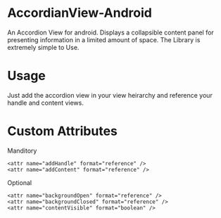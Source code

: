 AccordianView-Android
=====================
An Accordion View for android.
Displays a collapsible content panel for presenting information in a limited amount of space.
The Library is extremely simple to Use.

Usage
=====================
Just add the accordion view in your view heirarchy and reference your handle and content views.

Custom Attributes
=====================
Manditory
```
<attr name="addHandle" format="reference" />
<attr name="addContent" format="reference" />
```
Optional
```
<attr name="backgroundOpen" format="reference" />
<attr name="backgroundClosed" format="reference" />
<attr name="contentVisible" format="boolean" />
```

